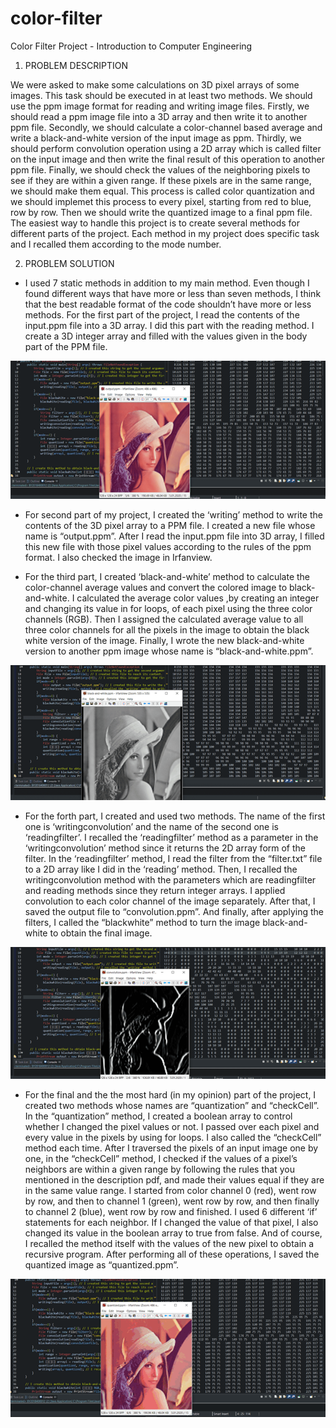 # color-filter
Color Filter Project - Introduction to Computer Engineering

1.	PROBLEM DESCRIPTION

We were asked to make some calculations on 3D pixel arrays of some images. This task should be executed in at least two methods. We should use the ppm image format for reading and writing image files. Firstly, we should read a ppm image file into a 3D array and then write it to another ppm file. Secondly, we should calculate a color-channel based average and write a black-and-white version of the input image as ppm. Thirdly, we should perform convolution operation using a 2D array which is called filter on the input image and then write the final result of this operation to another ppm file. Finally, we should check the values of the neighboring pixels to see if they are within a given range. If these pixels are in the same range, we should make them equal. This process is called color quantization and we should implemet this process to every pixel, starting from red to blue, row by row. Then we should write the quantized image to a final ppm file. The easiest way to handle this project is to create several methods for different parts of the project. Each method in my project does specific task and I recalled them according to the mode number.

2.	PROBLEM SOLUTION

- I used 7 static methods in addition to my main method. Even though I found different ways that have more or less than seven methods, I think that the best readable format of the code shouldn’t have more or less methods. For the first part of the project, I read the contents of the input.ppm file into a 3D array. I did this part with the reading method. I create a 3D integer array and filled with the values given in the body part of the PPM file. 

![color-filter](https://github.com/bahricanyesil/color-filter/blob/main/screenshot/Case1.png)

- For second part of my project, I created the ‘writing’ method to write the contents of the 3D pixel array to a PPM file. I created a new file whose name is “output.ppm”. After I read the input.ppm file into 3D array, I filled this new file with those pixel values according to the rules of the ppm format. I also checked the image in Irfanview. 

- For the third part, I created ‘black-and-white’ method to calculate the color-channel average values and convert the colored image to black-and-white. I calculated the average color values ,by creating an integer and changing its value in for loops, of each pixel using the three color channels (RGB). Then I assigned the calculated average value to all three color channels for all the pixels in the image to obtain the black white version of the image. Finally, I wrote the new black-and-white version to another ppm image whose name is “black-and-white.ppm”.

![color-filter](https://github.com/bahricanyesil/color-filter/blob/main/screenshot/Case2.png)

- For the forth part, I created and used two methods. The name of the first one is ‘writingconvolution’ and the name of the second one is ‘readingfilter’. I recalled the ‘readingfilter’ method as a parameter in the ‘writingconvolution’ method since it returns the 2D array form of the filter. In the ‘readingfilter’ method, I read the filter from the “filter.txt” file to a 2D array like I did in the ‘reading’ method. Then, I recalled the writingconvolution method with the parameters which are readingfilter and reading methods since they return integer arrays. I applied convolution to each color channel of the image separately. After that, I saved the output file to “convolution.ppm”. And finally, after applying the filters, I called the “blackwhite” method to turn the image black-and-white to obtain the final image.

![color-filter](https://github.com/bahricanyesil/color-filter/blob/main/screenshot/Case3.png)
 
- For the final and the the most hard (in my opinion) part of the project, I created two methods whose names are “quantization” and “checkCell”. In the “quantization” method, I created a boolean array to control whether I changed the pixel values or not. I passed over each pixel and every value in the pixels by using for loops. I also called the “checkCell” method each time. After I traversed the pixels of an input image one by one, in the “checkCell” method, I checked if the values of a pixel’s neighbors are within a given range by following the rules that you mentioned in the description pdf, and made their values equal if they are in the same value range. I started from color channel 0 (red), went row by row, and then to channel 1 (green), went row by row, and then finally to channel 2 (blue), went row by row and finished. I used 6 different ‘if’ statements for each neighbor. If I changed the value of that pixel, I also changed its value in the boolean array to true from false. And of course, I recalled the method itself with the values of the new pixel to obtain a recursive program. After performing all of these operations, I saved the quantized image as “quantized.ppm”.

![color-filter](https://github.com/bahricanyesil/color-filter/blob/main/screenshot/Case4.png)
